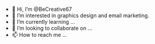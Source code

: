 - 👋 Hi, I’m @BeCreative67
- 👀 I’m interested in graphics design and email marketing.
- 🌱 I’m currently learning ...
- 💞️ I’m looking to collaborate on ...
- 📫 How to reach me ...

<!---
BeCreative67/BeCreative67 is a ✨ special ✨ repository because its `README.md` (this file) appears on your GitHub profile.
You can click the Preview link to take a look at your changes.
--->
